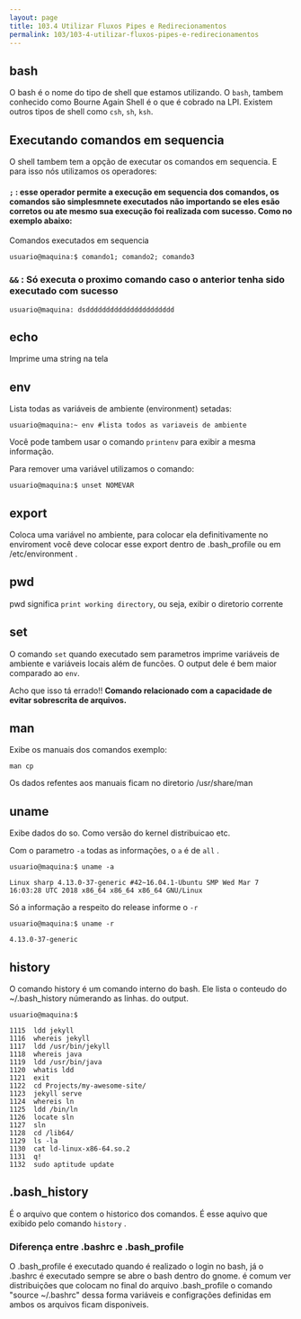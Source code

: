 ```yaml
---
layout: page
title: 103.4 Utilizar Fluxos Pipes e Redirecionamentos
permalink: 103/103-4-utilizar-fluxos-pipes-e-redirecionamentos
---
```


## bash

O bash é o nome do tipo de shell que estamos utilizando. O `bash`, tambem conhecido como Bourne Again Shell é o que é cobrado na LPI. Existem outros tipos de shell como `csh`, `sh`, `ksh`.

## Executando comandos em sequencia

O shell tambem tem a opção de executar os comandos em sequencia. E para isso nós utilizamos os operadores:

#### `;` : esse operador permite a execução em sequencia dos comandos, os comandos são simplesmnete executados não importando se eles esão corretos ou ate mesmo sua execução foi realizada com sucesso. Como no exemplo abaixo:

Comandos executados em sequencia

	usuario@maquina:$ comando1; comando2; comando3

### `&&` : Só executa o proximo comando caso o anterior tenha sido executado com sucesso

	usuario@maquina: dsdddddddddddddddddddddd

## echo 

Imprime uma string na tela

## env

Lista todas as variáveis de ambiente (environment) setadas:

	usuario@maquina:~ env #lista todos as variaveis de ambiente

Você pode tambem usar o comando `printenv` para exibir a mesma informação. 

Para remover uma variável utilizamos o comando: 

	usuario@maquina:$ unset NOMEVAR

## export 

Coloca uma variável no ambiente, para colocar ela definitivamente no enviroment você deve colocar esse export dentro de .bash_profile ou em /etc/environment .


## pwd 

pwd significa `print working directory`, ou seja, exibir o diretorio corrente


## set

O comando `set` quando executado sem parametros imprime variáveis de ambiente e variáveis locais além de funcões. O output dele é bem maior comparado ao `env`.

Acho que isso tá errado!!
**Comando relacionado com a capacidade de evitar sobrescrita de arquivos.**


## man 

Exibe os manuais dos comandos exemplo:

	man cp

Os dados refentes aos manuais ficam no diretorio /usr/share/man

## uname 

Exibe dados do so. Como versão do kernel distribuicao etc.

Com o parametro `-a` todas as informações, o `a` é de `all` .

	usuario@maquina:$ uname -a

	Linux sharp 4.13.0-37-generic #42~16.04.1-Ubuntu SMP Wed Mar 7 16:03:28 UTC 2018 x86_64 x86_64 x86_64 GNU/Linux

Só a informação a respeito do release informe o `-r`

	usuario@maquina:$ uname -r

	4.13.0-37-generic


## history

O comando history é um comando interno do bash. Ele lista o conteudo do ~/.bash_history númerando as linhas. do output.

	usuario@maquina:$

	1115  ldd jekyll 
	1116  whereis jekyll 
	1117  ldd /usr/bin/jekyll
	1118  whereis java
	1119  ldd /usr/bin/java
	1120  whatis ldd
	1121  exit
	1122  cd Projects/my-awesome-site/
	1123  jekyll serve
	1124  whereis ln
	1125  ldd /bin/ln
	1126  locate sln
	1127  sln
	1128  cd /lib64/
	1129  ls -la
	1130  cat ld-linux-x86-64.so.2 
	1131  q!
	1132  sudo aptitude update


## .bash_history

É o arquivo que contem o historico dos comandos. É esse aquivo que exibido pelo comando `history` . 

### Diferença entre .bashrc e .bash_profile

O .bash_profile é executado quando é realizado o login no bash, já o .bashrc é executado sempre se abre o bash dentro do gnome. é comum ver distribuições que colocam no final do arquivo .bash_profile o comando "source ~/.bashrc" dessa forma variáveis e configrações definidas em ambos os arquivos ficam disponiveis.